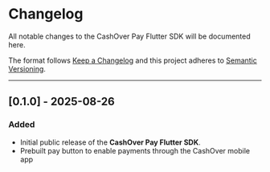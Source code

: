 # Changelog

All notable changes to the CashOver Pay Flutter SDK will be documented here.

The format follows [Keep a Changelog](https://keepachangelog.com/en/1.0.0/) and this project adheres to [Semantic Versioning](https://semver.org/spec/v2.0.0.html).

---

## [0.1.0] - 2025-08-26

### Added

- Initial public release of the **CashOver Pay Flutter SDK**.
- Prebuilt pay button to enable payments through the CashOver mobile app
